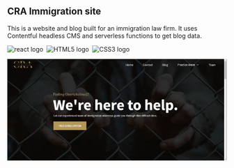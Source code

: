 ## CRA Immigration site

This is a website and blog built for an immigration law firm. It uses Contentful headless CMS and serverless functions to get blog data.

<div><img src="https://img.shields.io/badge/React-282C34?logo=react&logoColor=61DBFB" alt="react logo" title="react" height="25" />&nbsp;&nbsp;<img src="https://img.shields.io/badge/HTML5-282C34?logo=html5&logoColor=E34F26" alt="HTML5 logo" title="HTML5" height="25" />&nbsp;&nbsp;<img src="https://img.shields.io/badge/CSS3-282C34?logo=css3&logoColor=1572B6" alt="CSS3 logo" title="CSS3" height="25" /></div>

![immigration.gif](https://github.com/jakesmileydev/cra-immigration/blob/main/public/immigration.gif)
